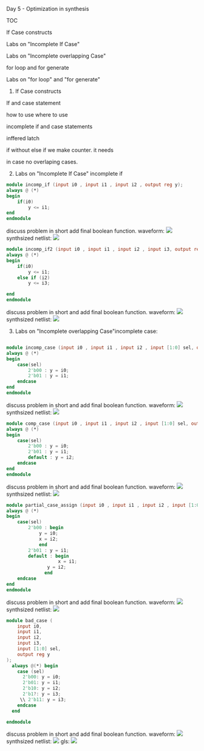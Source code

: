 Day 5 - Optimization in synthesis

TOC

If Case constructs

Labs on "Incomplete If Case"

Labs on "Incomplete overlapping Case"

for loop and for generate

Labs on "for loop" and "for generate"

1. If Case constructs

If and case statement

how to use where to use

incomplete if and case statements

inffered latch

if without else
if we make counter. it needs

in case no overlaping cases.

2. Labs on "Incomplete If Case"
incomplete if
```verilog
module incomp_if (input i0 , input i1 , input i2 , output reg y);
always @ (*)
begin
	if(i0)
		y <= i1;
end
endmodule
```
discuss problem in short add final boolean function.
waveform:
![](if1_gtk.png)
synthsized netlist:
![](if1_net.png)

```verilog
module incomp_if2 (input i0 , input i1 , input i2 , input i3, output reg y);
always @ (*)
begin
	if(i0)
		y <= i1;
	else if (i2)
		y <= i3;

end
endmodule
```
discuss problem in short and add final boolean function.
waveform:
![](if2_gtk.png)
synthsized netlist:
![](if2_net.png)

3. Labs on "Incomplete overlapping Case"incomplete case:

```verilog

module incomp_case (input i0 , input i1 , input i2 , input [1:0] sel, output reg y);
always @ (*)
begin
	case(sel)
		2'b00 : y = i0;
		2'b01 : y = i1;
	endcase
end
endmodule
```
discuss problem in short and add final boolean function.
waveform:
![](case1_gtk.png)
synthsized netlist:
![](case1_net.png)

```verilog
module comp_case (input i0 , input i1 , input i2 , input [1:0] sel, output reg y);
always @ (*)
begin
	case(sel)
		2'b00 : y = i0;
		2'b01 : y = i1;
		default : y = i2;
	endcase
end
endmodule
```
discuss problem in short and add final boolean function.
waveform:
![](case2_gtk.png)
synthsized netlist:
![](case2_net.png)

```verilog
module partial_case_assign (input i0 , input i1 , input i2 , input [1:0] sel, output reg y , output reg x);
always @ (*)
begin
	case(sel)
		2'b00 : begin
			y = i0;
			x = i2;
			end
		2'b01 : y = i1;
		default : begin
		           x = i1;
			   y = i2;
			  end
	endcase
end
endmodule
```
discuss problem in short and add final boolean function.
waveform:
![](par_case_gtk.png)
synthsized netlist:
![](par_case_net.png)

```verilog
module bad_case (
    input i0,
    input i1,
    input i2,
    input i3,
    input [1:0] sel,
    output reg y
);
  always @(*) begin
    case (sel)
      2'b00: y = i0;
      2'b01: y = i1;
      2'b10: y = i2;
      2'b1?: y = i3;
     \\ 2'b11: y = i3;
    endcase
  end

endmodule
```
discuss problem in short and add final boolean function.
waveform:
![](bad_case_gtk.png)
synthsized netlist:
![](bas_case_net.png)
gls:
![](bad_case2_gtk.png)



